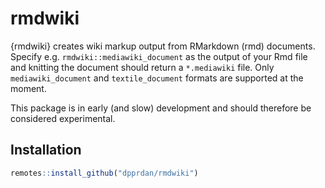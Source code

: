 
<!-- README.md is generated from README.Rmd. Please edit that file -->

# rmdwiki

{rmdwiki} creates wiki markup output from RMarkdown (rmd) documents.
Specify e.g. `rmdwiki::mediawiki_document` as the output of your Rmd
file and knitting the document should return a `*.mediawiki` file. Only
`mediawiki_document` and `textile_document` formats are supported at the
moment.

This package is in early (and slow) development and should therefore be
considered experimental.

## Installation

``` r
remotes::install_github("dpprdan/rmdwiki")
```
